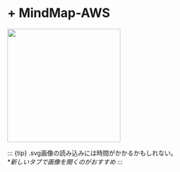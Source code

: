 # + MindMap-AWS

<img src="../img/svg/m01-aws.svg" width="256"/>  

::: {tip} .svg画像の読み込みには時間がかかるかもしれない。  
**新しいタブで画像を開くのがおすすめ*
:::
